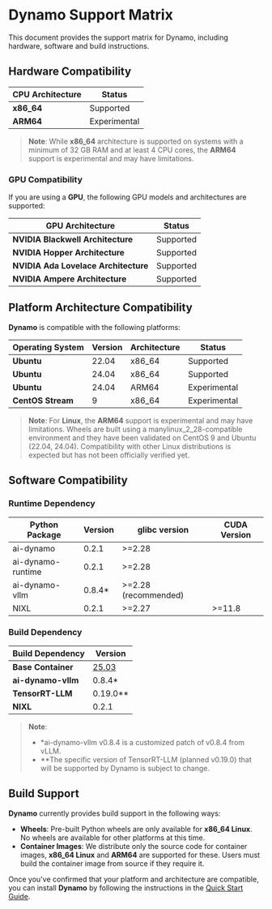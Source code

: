 # Dynamo Support Matrix

This document provides the support matrix for Dynamo, including hardware, software and build instructions.

## Hardware Compatibility


| **CPU Architecture**  | **Status**    |
|-----------------------|---------------|
| **x86_64**            | Supported     |
| **ARM64**             | Experimental  |

> **Note**: While **x86_64** architecture is supported on systems with a minimum of 32 GB RAM and at least 4 CPU cores, the **ARM64** support is experimental and may have limitations.

### GPU Compatibility

If you are using a **GPU**, the following GPU models and architectures are supported:

| **GPU Architecture**                | **Status**    |
|-------------------------------------|---------------|
| **NVIDIA Blackwell Architecture**   | Supported     |
| **NVIDIA Hopper Architecture**      | Supported     |
| **NVIDIA Ada Lovelace Architecture**| Supported     |
| **NVIDIA Ampere Architecture**      | Supported     |

## Platform Architecture Compatibility

**Dynamo** is compatible with the following platforms:

| **Operating System** | **Version** | **Architecture** | **Status**   |
|----------------------|-------------|------------------|--------------|
| **Ubuntu**           | 22.04       | x86_64           | Supported    |
| **Ubuntu**           | 24.04       | x86_64           | Supported    |
| **Ubuntu**           | 24.04       | ARM64            | Experimental |
| **CentOS Stream**    | 9           | x86_64           | Experimental |

> **Note**: For **Linux**, the **ARM64** support is experimental and may have limitations. Wheels are built using a manylinux_2_28-compatible environment and they have been validated on CentOS 9 and Ubuntu (22.04, 24.04). Compatibility with other Linux distributions is expected but has not been officially verified yet.

## Software Compatibility
### Runtime Dependency
| **Python Package** | **Version**   | glibc version        | CUDA Version |
|--------------------|---------------|----------------------|--------------|
| ai-dynamo          |    0.2.1      |     >=2.28           |              |
| ai-dynamo-runtime  |    0.2.1      |     >=2.28           |              |
| ai-dynamo-vllm     |  0.8.4* | >=2.28 (recommended) |                    |
| NIXL               |    0.2.1      |     >=2.27           | >=11.8      |

### Build Dependency
| **Build Dependency** | **Version** |
|----------------------|-------------|
| **Base Container**   |    [25.03](https://catalog.ngc.nvidia.com/orgs/nvidia/containers/cuda-dl-base/tags)    |
| **ai-dynamo-vllm**   |0.8.4* |
| **TensorRT-LLM**     |    0.19.0** |
| **NIXL**             |    0.2.1    |

> **Note**:
> - *ai-dynamo-vllm v0.8.4 is a customized patch of v0.8.4 from vLLM.
> - **The specific version of TensorRT-LLM (planned v0.19.0) that will be supported by Dynamo is subject to change.


## Build Support
**Dynamo** currently provides build support in the following ways:

- **Wheels**: Pre-built Python wheels are only available for **x86_64 Linux**. No wheels are available for other platforms at this time.
- **Container Images**: We distribute only the source code for container images, **x86_64 Linux** and **ARM64** are supported for these. Users must build the container image from source if they require it.

Once you've confirmed that your platform and architecture are compatible, you can install **Dynamo** by following the instructions in the [Quick Start Guide](https://github.com/ai-dynamo/dynamo/blob/main/README.md#installation).